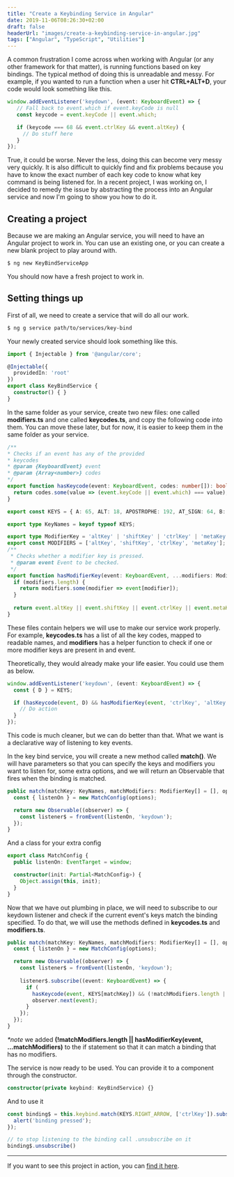```yaml
---
title: "Create a Keybinding Service in Angular"
date: 2019-11-06T08:26:30+02:00
draft: false
headerUrl: "images/create-a-keybinding-service-in-angular.jpg"
tags: ["Angular", "TypeScript", "Utilities"]
---
```


A common frustration I come across when working with Angular (or any other framework for that matter), is running functions based on key bindings. The typical method of doing this is unreadable and messy. For example, if you wanted to run a function when a user hit <strong>CTRL+ALT+D</strong>, your code would look something like this.

```typescript
window.addEventListener('keydown', (event: KeyboardEvent) => {
   // Fall back to event.which if event.keyCode is null
   const keycode = event.keyCode || event.which;

   if (keycode === 68 && event.ctrlKey && event.altKey) {
     // Do stuff here
   }
});
```

True, it could be worse. Never the less, doing this can become very messy
very quickly. It is also difficult to quickly find and fix problems because you have to know the exact number of each key code to know what key command is being listened for. In a recent project, I was working on, I decided to remedy the issue by abstracting the process into an Angular service and now I'm going to show you how to do it.

## Creating a project

Because we are making an Angular service, you will need to have an Angular project to work in. You can use an existing one, or you can create a new blank project to play around with.

```bash
$ ng new KeyBindServiceApp
```

You should now have a fresh project to work in.


## Setting things up

First of all, we need to create a service that will do all our work.

```bash
$ ng g service path/to/services/key-bind
```

Your newly created service should look something like this.

```typescript
import { Injectable } from '@angular/core';

@Injectable({
  providedIn: 'root'
})
export class KeyBindService {
  constructor() { }
}
```

In the same folder as your service, create two new files: one called **modifiers.ts** and one called **keycodes.ts**, and copy the following code into them. You can move these later, but for now, it is easier to keep them in the same folder as your service.

```typescript
/**
* Checks if an event has any of the provided
* keycodes
* @param {KeyboardEvent} event
* @param {Array<number>} codes
*/
export function hasKeycode(event: KeyboardEvent, codes: number[]): boolean {
  return codes.some(value => (event.keyCode || event.which) === value);
}

export const KEYS = { A: 65, ALT: 18, APOSTROPHE: 192, AT_SIGN: 64, B: 66, BACKSLASH: 220, BACKSPACE: 8, C: 67, CAPS_LOCK: 20, CLOSE_SQUARE_BRACKET: 221, COMMA: 188, CONTEXT_MENU: 93, CONTROL: 17, D: 68, DASH: 189, DELETE: 46, DOWN_ARROW: 40, E: 69, EIGHT: 56, END: 35, ENTER: 13, EQUALS: 187, ESCAPE: 27, F: 70, F1: 112, F10: 121, F11: 122, F12: 123, F2: 113, F3: 114, F4: 115, F5: 116, F6: 117, F7: 118, F8: 119, F9: 120, FF_EQUALS: 61, FF_MINUS: 173, FF_MUTE: 181, FF_SEMICOLON: 59, FF_VOLUME_DOWN: 182, FF_VOLUME_UP: 183, FIRST_MEDIA: 166, FIVE: 53, FOUR: 52, G: 71, H: 72, HOME: 36, I: 73, INSERT: 45, J: 74, K: 75, L: 76, LAST_MEDIA: 183, LEFT_ARROW: 37, M: 77, MAC_ENTER: 3, MAC_META: 224, MAC_WK_CMD_LEFT: 91, MAC_WK_CMD_RIGHT: 93, META: 91, MUTE: 173, N: 78, NINE: 57, NUM_CENTER: 12, NUM_LOCK: 144, NUMPAD_DIVIDE: 111, NUMPAD_EIGHT: 104, NUMPAD_FIVE: 101, NUMPAD_FOUR: 100, NUMPAD_MINUS: 109, NUMPAD_MULTIPLY: 106, NUMPAD_NINE: 105, NUMPAD_ONE: 97, NUMPAD_PERIOD: 110, NUMPAD_PLUS: 107, NUMPAD_SEVEN: 103, NUMPAD_SIX: 102, NUMPAD_THREE: 99, NUMPAD_TWO: 98, NUMPAD_ZERO: 96, O: 79, ONE: 49, OPEN_SQUARE_BRACKET: 219, P: 80, PAGE_DOWN: 34, PAGE_UP: 33, PAUSE: 19, PLUS_SIGN: 43, PRINT_SCREEN: 44, Q: 81, QUESTION_MARK: 63, R: 82, RIGHT_ARROW: 39, S: 83, SCROLL_LOCK: 145, SEMICOLON: 186, SEVEN: 55, SHIFT: 16, SINGLE_QUOTE: 222, SIX: 54, SLASH: 191, SPACE: 32, T: 84, TAB: 9, THREE: 51, TILDE: 192, TWO: 50, U: 85, UP_ARROW: 38, V: 86, VOLUME_DOWN: 174, VOLUME_UP: 175, W: 87, X: 88, Y: 89, Z: 90, ZERO: 48 };

export type KeyNames = keyof typeof KEYS;
```

```typescript
export type ModifierKey = 'altKey' | 'shiftKey' | 'ctrlKey' | 'metaKey';
export const MODIFIERS = ['altKey', 'shiftKey', 'ctrlKey', 'metaKey'];
/**
 * Checks whether a modifier key is pressed.
 * @param event Event to be checked.
 */
export function hasModifierKey(event: KeyboardEvent, ...modifiers: ModifierKey[]): boolean {
  if (modifiers.length) {
    return modifiers.some(modifier => event[modifier]);
  }
  
  return event.altKey || event.shiftKey || event.ctrlKey || event.metaKey;
}
```

These files contain helpers we will use to make our service work properly. For example, <strong>keycodes.ts</strong> has a list of all the key codes, mapped to readable names, and <strong>modifiers</strong> has a helper function to check if one or more modifier keys are present in and event.

Theoretically, they would already make your life easier. You could use them as below.

```typescript
window.addEventListener('keydown', (event: KeyboardEvent) => {
  const { D } = KEYS;

  if (hasKeycode(event, D) && hasModifierKey(event, 'ctrlKey', 'altKey')) {
    // Do action
  }
});
```

This code is much cleaner, but we can do better than that. What we want is a declarative way of listening to key events.

In the key bind service, you will create a new method called **match()**. We will have parameters so that you can specify the keys and modifiers you want to listen for, some extra options, and we will return an Observable that fires when the binding is matched.

```typescript
public match(matchKey: KeyNames, matchModifiers: ModifierKey[] = [], options?: MatchConfig): Observable<KeyboardEvent> {
  const { listenOn } = new MatchConfig(options);

  return new Observable((observer) => {
    const listener$ = fromEvent(listenOn, 'keydown');
  });
}
```

And a class for your extra config

```typescript
export class MatchConfig {
  public listenOn: EventTarget = window;

  constructor(init: Partial<MatchConfig>) {
    Object.assign(this, init);
  }
}
```

Now that we have out plumbing in place, we will need to subscribe to our keydown listener and check if the current event's keys match the binding specified. To do that, we will use the methods defined in **keycodes.ts** and **modifiers.ts**.

```typescript
public match(matchKey: KeyNames, matchModifiers: ModifierKey[] = [], options?: MatchConfig): Observable<KeyboardEvent> {
  const { listenOn } = new MatchConfig(options);

  return new Observable((observer) => {
    const listener$ = fromEvent(listenOn, 'keydown');
    
    listener$.subscribe((event: KeyboardEvent) => {
      if (
        hasKeycode(event, KEYS[matchKey]) && (!matchModifiers.length || hasModifierKey(event, ...matchModifiers))) {
        observer.next(event);
      }
    });
  });
}
```

_*note_ we added **(!matchModifiers.length || hasModifierKey(event, ...matchModifiers)** to the if statement so that it can match a binding that has no modifiers.

The service is now ready to be used. You can provide it to a component through the constructor.

```typescript
constructor(private keybind: KeyBindService) {}
```

And to use it

```typescript
const binding$ = this.keybind.match(KEYS.RIGHT_ARROW, ['ctrlKey']).subscribe(() => {
  alert('binding pressed');
});

// to stop listening to the binding call .unsubscribe on it
binding$.unsubscribe()
```

---

If you want to see this project in action, you can [find it here](https://github.com/joshuapbritz/KeybindingServiceInAngular).